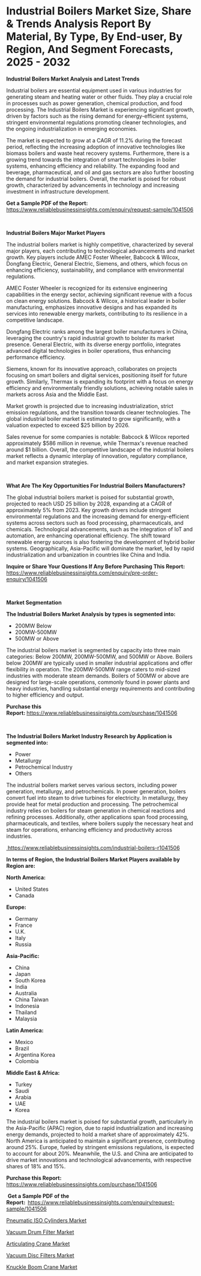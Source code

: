 <p><h1>Industrial Boilers Market Size, Share & Trends Analysis Report By Material, By Type, By End-user, By Region, And Segment Forecasts, 2025 - 2032</h1></p><p><strong>Industrial Boilers Market Analysis and Latest Trends</strong></p>
<p><p>Industrial boilers are essential equipment used in various industries for generating steam and heating water or other fluids. They play a crucial role in processes such as power generation, chemical production, and food processing. The Industrial Boilers Market is experiencing significant growth, driven by factors such as the rising demand for energy-efficient systems, stringent environmental regulations promoting cleaner technologies, and the ongoing industrialization in emerging economies.</p><p>The market is expected to grow at a CAGR of 11.2% during the forecast period, reflecting the increasing adoption of innovative technologies like biomass boilers and waste heat recovery systems. Furthermore, there is a growing trend towards the integration of smart technologies in boiler systems, enhancing efficiency and reliability. The expanding food and beverage, pharmaceutical, and oil and gas sectors are also further boosting the demand for industrial boilers. Overall, the market is poised for robust growth, characterized by advancements in technology and increasing investment in infrastructure development.</p></p>
<p><strong>Get a Sample PDF of the Report:&nbsp;</strong> <a href="https://www.reliablebusinessinsights.com/enquiry/request-sample/1041506?utm_campaign=100&utm_medium=2&utm_source=Github&utm_content=ia&utm_term=10042025&utm_id=industrial-boilers">https://www.reliablebusinessinsights.com/enquiry/request-sample/1041506</a></p>
<p>&nbsp;</p>
<p><strong>Industrial Boilers Major Market Players</strong></p>
<p><p>The industrial boilers market is highly competitive, characterized by several major players, each contributing to technological advancements and market growth. Key players include AMEC Foster Wheeler, Babcock & Wilcox, Dongfang Electric, General Electric, Siemens, and others, which focus on enhancing efficiency, sustainability, and compliance with environmental regulations.</p><p>AMEC Foster Wheeler is recognized for its extensive engineering capabilities in the energy sector, achieving significant revenue with a focus on clean energy solutions. Babcock & Wilcox, a historical leader in boiler manufacturing, emphasizes innovative designs and has expanded its services into renewable energy markets, contributing to its resilience in a competitive landscape.</p><p>Dongfang Electric ranks among the largest boiler manufacturers in China, leveraging the country's rapid industrial growth to bolster its market presence. General Electric, with its diverse energy portfolio, integrates advanced digital technologies in boiler operations, thus enhancing performance efficiency.</p><p>Siemens, known for its innovative approach, collaborates on projects focusing on smart boilers and digital services, positioning itself for future growth. Similarly, Thermax is expanding its footprint with a focus on energy efficiency and environmentally friendly solutions, achieving notable sales in markets across Asia and the Middle East.</p><p>Market growth is projected due to increasing industrialization, strict emission regulations, and the transition towards cleaner technologies. The global industrial boiler market is estimated to grow significantly, with a valuation expected to exceed $25 billion by 2026.</p><p>Sales revenue for some companies is notable: Babcock & Wilcox reported approximately $586 million in revenue, while Thermax's revenue reached around $1 billion. Overall, the competitive landscape of the industrial boilers market reflects a dynamic interplay of innovation, regulatory compliance, and market expansion strategies.</p></p>
<p>&nbsp;</p>
<p><strong>What Are The Key Opportunities For Industrial Boilers Manufacturers?</strong></p>
<p><p>The global industrial boilers market is poised for substantial growth, projected to reach USD 25 billion by 2028, expanding at a CAGR of approximately 5% from 2023. Key growth drivers include stringent environmental regulations and the increasing demand for energy-efficient systems across sectors such as food processing, pharmaceuticals, and chemicals. Technological advancements, such as the integration of IoT and automation, are enhancing operational efficiency. The shift toward renewable energy sources is also fostering the development of hybrid boiler systems. Geographically, Asia-Pacific will dominate the market, led by rapid industrialization and urbanization in countries like China and India.</p></p>
<p><strong>Inquire or Share Your Questions If Any Before Purchasing This Report:</strong> <a href="https://www.reliablebusinessinsights.com/enquiry/pre-order-enquiry/1041506?utm_campaign=100&utm_medium=2&utm_source=Github&utm_content=ia&utm_term=10042025&utm_id=industrial-boilers">https://www.reliablebusinessinsights.com/enquiry/pre-order-enquiry/1041506</a></p>
<p>&nbsp;</p>
<p><strong>Market Segmentation</strong></p>
<p><strong>The Industrial Boilers Market Analysis by types is segmented into:</strong></p>
<p><ul><li>200MW Below</li><li>200MW-500MW</li><li>500MW or Above</li></ul></p>
<p><p>The industrial boilers market is segmented by capacity into three main categories: Below 200MW, 200MW-500MW, and 500MW or Above. Boilers below 200MW are typically used in smaller industrial applications and offer flexibility in operation. The 200MW-500MW range caters to mid-sized industries with moderate steam demands. Boilers of 500MW or above are designed for large-scale operations, commonly found in power plants and heavy industries, handling substantial energy requirements and contributing to higher efficiency and output.</p></p>
<p><strong>Purchase this Report:&nbsp;</strong><a href="https://www.reliablebusinessinsights.com/purchase/1041506?utm_campaign=100&utm_medium=2&utm_source=Github&utm_content=ia&utm_term=10042025&utm_id=industrial-boilers">https://www.reliablebusinessinsights.com/purchase/1041506</a></p>
<p>&nbsp;</p>
<p><strong>The Industrial Boilers Market Industry Research by Application is segmented into:</strong></p>
<p><ul><li>Power</li><li>Metallurgy</li><li>Petrochemical Industry</li><li>Others</li></ul></p>
<p><p>The industrial boilers market serves various sectors, including power generation, metallurgy, and petrochemicals. In power generation, boilers convert fuel into steam to drive turbines for electricity. In metallurgy, they provide heat for metal production and processing. The petrochemical industry relies on boilers for steam generation in chemical reactions and refining processes. Additionally, other applications span food processing, pharmaceuticals, and textiles, where boilers supply the necessary heat and steam for operations, enhancing efficiency and productivity across industries.</p></p>
<p><a href="https://www.reliablebusinessinsights.com/industrial-boilers-r1041506?utm_campaign=100&utm_medium=2&utm_source=Github&utm_content=ia&utm_term=10042025&utm_id=industrial-boilers">&nbsp;https://www.reliablebusinessinsights.com/industrial-boilers-r1041506</a></p>
<p><strong>In terms of Region, the Industrial Boilers Market Players available by Region are:</strong></p>
<p>
    <p> <strong> North America: </strong>
        <ul>
            <li>United States</li>
            <li>Canada</li>
        </ul>
        </p> 
    <p> <strong> Europe: </strong>
        <ul>
            <li>Germany</li>
            <li>France</li>
            <li>U.K.</li>
            <li>Italy</li>
            <li>Russia</li>
        </ul>
        </p> 
    <p> <strong> Asia-Pacific: </strong>
        <ul>
            <li>China</li>
            <li>Japan</li>
            <li>South Korea</li>
            <li>India</li>
            <li>Australia</li>
            <li>China Taiwan</li>
            <li>Indonesia</li>
            <li>Thailand</li>
            <li>Malaysia</li>
        </ul>
        </p> 
    <p> <strong> Latin America: </strong>
        <ul>
            <li>Mexico</li>
            <li>Brazil</li>
            <li>Argentina Korea</li>
            <li>Colombia</li>
        </ul>
        </p> 
    <p> <strong> Middle East & Africa: </strong>
        <ul>
            <li>Turkey</li>
            <li>Saudi</li>
            <li>Arabia</li>
            <li>UAE</li>
            <li>Korea</li>
        </ul>
    </p>
    </p>
<p><p>The industrial boilers market is poised for substantial growth, particularly in the Asia-Pacific (APAC) region, due to rapid industrialization and increasing energy demands, projected to hold a market share of approximately 42%. North America is anticipated to maintain a significant presence, contributing around 25%. Europe, fueled by stringent emissions regulations, is expected to account for about 20%. Meanwhile, the U.S. and China are anticipated to drive market innovations and technological advancements, with respective shares of 18% and 15%.</p></p>
<p><strong>Purchase this Report: </strong><a href="https://www.reliablebusinessinsights.com/purchase/1041506?utm_campaign=100&utm_medium=2&utm_source=Github&utm_content=ia&utm_term=10042025&utm_id=industrial-boilers">https://www.reliablebusinessinsights.com/purchase/1041506</a></p>
<p>&nbsp;<strong>Get a Sample PDF of the Report:&nbsp;&nbsp;</strong><a href="https://www.reliablebusinessinsights.com/enquiry/request-sample/1041506?utm_campaign=100&utm_medium=2&utm_source=Github&utm_content=ia&utm_term=10042025&utm_id=industrial-boilers">https://www.reliablebusinessinsights.com/enquiry/request-sample/1041506</a></p>
<p><strong></strong></p>
<p><p><a href="https://github.com/rahu1506/Market-Research-Report-List-7/blob/main/pneumatic-iso-cylinders-market.md?utm_campaign=100&utm_medium=2&utm_source=Github&utm_content=ia&utm_term=10042025&utm_id=industrial-boilers">Pneumatic ISO Cylinders Market</a></p><p><a href="https://github.com/dandatesha7q/Market-Research-Report-List-1/blob/main/vacuum-drum-filter-market.md?utm_campaign=100&utm_medium=2&utm_source=Github&utm_content=ia&utm_term=10042025&utm_id=industrial-boilers">Vacuum Drum Filter Market</a></p><p><a href="https://github.com/FassouRP/Market-Research-Report-List-7/blob/main/articulating-crane-market.md?utm_campaign=100&utm_medium=2&utm_source=Github&utm_content=ia&utm_term=10042025&utm_id=industrial-boilers">Articulating Crane Market</a></p><p><a href="https://github.com/juniordelafrance/Market-Research-Report-List-5/blob/main/vacuum-disc-filters-market.md?utm_campaign=100&utm_medium=2&utm_source=Github&utm_content=ia&utm_term=10042025&utm_id=industrial-boilers">Vacuum Disc Filters Market</a></p><p><a href="https://github.com/zeraikulkawb/Market-Research-Report-List-1/blob/main/knuckle-boom-crane-market.md?utm_campaign=100&utm_medium=2&utm_source=Github&utm_content=ia&utm_term=10042025&utm_id=industrial-boilers">Knuckle Boom Crane Market</a></p></p>